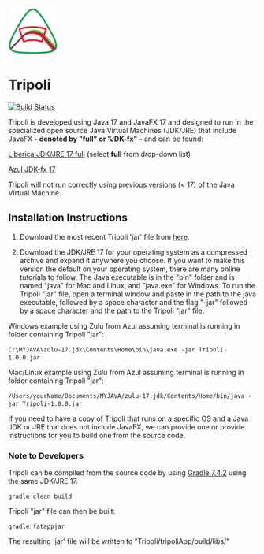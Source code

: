 <img src="https://github.com/CIRDLES/cirdles.github.com/blob/master/assets/icons/TripoliJune2022.png" alt="Tripoli Logo" width="100">

Tripoli
==========

[![Build Status](https://app.travis-ci.com/CIRDLES/Tripoli.svg?branch=main)](https://app.travis-ci.com/CIRDLES/Tripoli)

Tripoli is developed using Java 17 and JavaFX 17 and designed to run in the specialized open source Java Virtual
Machines (JDK/JRE) that include JavaFX **- denoted by "full" or "JDK-fx" -** and can be found:

[Liberica JDK/JRE 17 full](https://bell-sw.com/pages/downloads/#/java-17-lts%20/%20current) (select **full** from drop-down list)

[Azul JDK-fx 17](https://www.azul.com/downloads/?package=jdk-fx#download-openjdk)

Tripoli will not run correctly using previous versions (< 17) of the Java Virtual Machine.

Installation Instructions
------------

1)  Download the most recent Tripoli 'jar' file from [here](https://github.com/CIRDLES/Tripoli/releases).

2)  Download the JDK/JRE 17 for your operating system as a compressed archive and expand it anywhere you choose. If you
   want to make this version the default on your operating system, there are many online tutorials to follow. The Java
   executable is in the "bin" folder and is named "java"  for Mac and Linux, and "java.exe" for Windows. To run the
   Tripoli "jar" file, open a terminal window and paste in the path to the java executable, followed by a space
   character and the flag "-jar" followed by a space character and the path to the Tripoli "jar" file.

Windows example using Zulu from Azul assuming terminal is running in folder containing Tripoli "jar":

```text
C:\MYJAVA\zulu-17.jdk\Contents\Home\bin\java.exe -jar Tripoli-1.0.0.jar
```

Mac/Linux example using Zulu from Azul assuming terminal is running in folder containing Tripoli "jar":

```text
/Users/yourName/Documents/MYJAVA/zulu-17.jdk/Contents/Home/bin/java -jar Tripoli-1.0.0.jar
```

If you need to have a copy of Tripoli that runs on a specific OS and a Java JDK or JRE that does not include JavaFX, we
can provide one or provide instructions for you to build one from the source code.

### Note to Developers

Tripoli can be compiled from the source code by using [Gradle 7.4.2](https://gradle.org/releases/) using the same JDK/JRE 17.

```text
gradle clean build 
```

Tripoli "jar" file can then be built:

```text
gradle fatappjar
```

The resulting 'jar' file will be written to "Tripoli/tripoliApp/build/libs/"